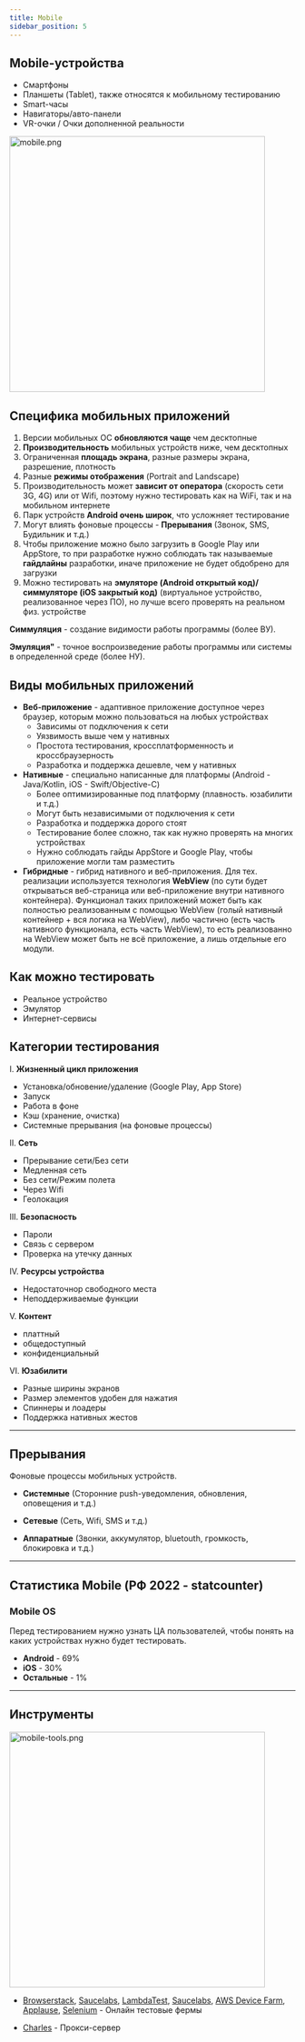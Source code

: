 ```yaml
---
title: Mobile
sidebar_position: 5
---
```


## Mobile-устройства

- Смартфоны
- Планшеты (Tablet), также относятся к мобильному тестированию
- Smart-часы
- Навигаторы/авто-панели
- VR-очки / Очки дополненной реальности

<img src="../../../img/qa/mobile.png" width="450" alt="mobile.png" />

## Специфика мобильных приложений

1. Версии мобильных ОС **обновляются чаще** чем десктопные
2. **Производительность** мобильных устройств ниже, чем десктопных
3. Ограниченная **площадь экрана**, разные размеры экрана, разрешение, плотность
4. Разные **режимы отображения** (Portrait and Landscape)
5. Производительность может **зависит от оператора** (скорость сети 3G, 4G) или от Wifi, поэтому нужно тестировать как на WiFi, так и на мобильном интернете
6. Парк устройств **Android очень широк**, что усложняет тестирование
7. Могут влиять фоновые процессы - **Прерывания** (Звонок, SMS, Будильник и т.д.)
8. Чтобы приложение можно было загрузить в Google Play или AppStore, то при разработке нужно соблюдать так называемые **гайдлайны** разработки, иначе приложение не будет обдобрено для загрузки
9. Можно тестировать на **эмуляторе (Android открытый код)/симмуляторе (iOS закрытый код)** (виртуальное устройство, реализованное через ПО), но лучше всего проверять на реальном физ. устройстве

**Симмуляция** - создание видимости работы программы (более ВУ).

**Эмуляция"** - точное воспроизведение работы программы или системы в определенной среде (более НУ).

## Виды мобильных приложений

- **Веб-приложение** - адаптивное приложение доступное через браузер, которым можно пользоваться на любых устройствах
  - Зависимы от подключения к сети
  - Уязвимость выше чем у нативных
  - Простота тестирования, кроссплатформенность и кроссбраузерность
  - Разработка и поддержка дешевле, чем у нативных
- **Нативные** - специально написанные для платформы (Android - Java/Kotlin, iOS - Swift/Objective-C)
  - Более оптимизированные под платформу (плавность. юзабилити и т.д.)
  - Могут быть независимыми от подключения к сети
  - Разработка и поддержка дорого стоят
  - Тестирование более сложно, так как нужно проверять на многих устройствах
  - Нужно соблюдать гайды AppStore и Google Play, чтобы приложение могли там разместить
- **Гибридные** - гибрид нативного и веб-приложения. Для тех. реализации используется технология **WebView** (по сути будет открываться веб-страница или веб-приложение внутри нативного контейнера). Функционал таких приложений может быть как полностью реализованным с помощью WebView (голый нативный контейнер + вся логика на WebView), либо частично (есть часть нативного функционала, есть часть WebView), то есть реализованно на WebView может быть не всё приложение, а лишь отдельные его модули.

## Как можно тестировать

- Реальное устройство
- Эмулятор
- Интернет-сервисы

## Категории тестирования

I. **Жизненный цикл приложения**

- Установка/обновение/удаление (Google Play, App Store)
- Запуск
- Работа в фоне
- Кэш (хранение, очистка)
- Системные прерывания (на фоновые процессы)

II. **Сеть**

- Прерывание сети/Без сети
- Медленная сеть
- Без сети/Режим полета
- Через Wifi
- Геолокация

III. **Безопасность**

- Пароли
- Связь с сервером
- Проверка на утечку данных

IV. **Ресурсы устройства**

- Недостаточнор свободного места
- Неподдерживаемые функции

V. **Контент**

- платтный
- общедоступный
- конфиденциальный

VI. **Юзабилити**

- Разные ширины экранов
- Размер элементов удобен для нажатия
- Спиннеры и лоадеры
- Поддержка нативных жестов

---

## Прерывания

Фоновые процессы мобильных устройств.

- **Системные** (Сторонние push-уведомления, обновления, оповещения и т.д.)

- **Сетевые** (Сеть, Wifi, SMS и т.д.)

- **Аппаратные** (Звонки, аккумулятор, bluetouth, громкость, блокировка и т.д.)

---

## Статистика Mobile (РФ 2022 - statcounter)

### Mobile OS

Перед тестированием нужно узнать ЦА пользователей, чтобы понять на каких устройствах нужно будет тестировать.

- **Android** - 69%
- **iOS** - 30%
- **Остальные** - 1%

---

## Инструменты

<img src="../../../img/qa/mobile-tools.png" width="450" alt="mobile-tools.png" />

- [Browserstack](https://www.browserstack.com/), [Saucelabs](https://saucelabs.com/), [LambdaTest](https://www.lambdatest.com/), [Saucelabs](https://saucelabs.com/), [AWS Device Farm](https://aws.amazon.com/ru/device-farm/), [Applause](https://www.applause.com/), [Selenium](https://www.selenium.dev/) - Онлайн тестовые фермы

- [Charles](https://www.charlesproxy.com/) - Прокси-сервер
